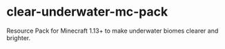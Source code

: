 # clear-underwater-mc-pack
Resource Pack for Minecraft 1.13+ to make underwater biomes clearer and brighter.

